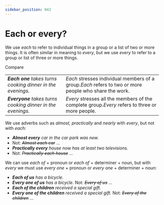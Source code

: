 ```yaml
---
sidebar_position: 042
---
```


# Each or every?

We use *each* to refer to individual things in a group or a list of two or more things. It is often similar in meaning to *every*, but we use *every* to refer to a group or list of three or more things.

Compare

<table><tbody><tr valign="top"><td><b><i>Each one</i></b><i> takes turns cooking dinner in the evenings.</i></td><td><i>Each</i> stresses individual members of a group.<i>Each</i> refers to two or more people who share the work.</td></tr><tr valign="top"><td><b><i>Everyone</i></b><i> takes turns cooking dinner in the evenings.</i></td><td><i>Every</i> stresses all the members of the complete group.<i>Every</i> refers to three or more people.</td></tr></tbody></table>

We use adverbs such as *almost, practically* and *nearly* with *every*, but not with *each*:

- ***Almost every*** *car in the car park was new.*
- Not: *~~Almost each car~~* …
- ***Practically every*** *house now has at least two televisions.*
- Not: *~~Practically each house~~* …

We can use *each of* + pronoun or *each of* + determiner + noun, but with *every* we must use *every one* + pronoun or *every one* + determiner + noun:

- ***Each of us*** *has a bicycle.*
- ***Every one of us*** *has a bicycle.* Not: *~~Every of us~~* …
- ***Each of the children*** *received a special gift.*
- ***Every one of the children*** *received a special gift.* Not: *~~Every of the children~~* …
